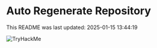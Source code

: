 # Auto Regenerate Repository

This README was last updated: 2025-01-15 13:44:19

 ![TryHackMe](https://tryhackme.com/badge/533634)